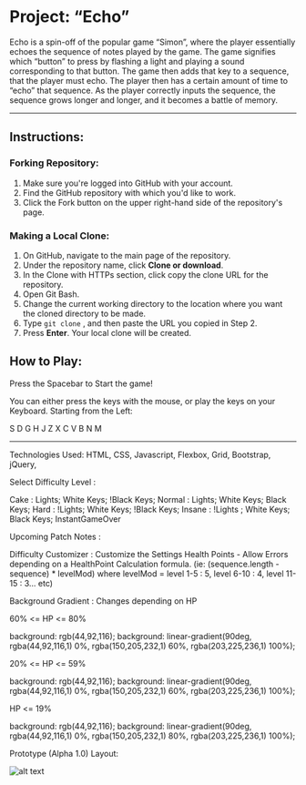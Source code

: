 # Project: “Echo”

Echo is a spin-off of the popular game “Simon”, where the player essentially echoes the sequence of notes played by the game. The game signifies which “button” to press by flashing a light and playing a sound corresponding to that button. The game then adds that key to a sequence, that the player must echo. The player then has a certain amount of time to “echo” that sequence. As the player correctly inputs the sequence, the sequence grows longer and longer, and it becomes a battle of memory. 

---

## Instructions:

### Forking Repository:

1. Make sure you're logged into GitHub with your account.
2. Find the GitHub repository with which you'd like to work.
3. Click the Fork button on the upper right-hand side of the repository's page.

### Making a Local Clone:

1. On GitHub, navigate to the main page of the repository.
2. Under the repository name, click **Clone or download**.
3. In the Clone with HTTPs section, click copy the clone URL for the repository.
4. Open Git Bash.
5. Change the current working directory to the location where you want the cloned directory to be made.
6. Type `git clone` , and then paste the URL you copied in Step 2.
7. Press **Enter**. Your local clone will be created.

## How to Play:

Press the Spacebar to Start the game!

You can either press the keys with the mouse, or play the keys on your Keyboard.
Starting from the Left:

  S   D       G   H   J
Z   X   C   V   B   N   M

---

Technologies Used: HTML, CSS, Javascript, Flexbox, Grid, Bootstrap, jQuery, 


Select Difficulty Level :

Cake : 		Lights; White Keys; !Black Keys;
Normal : 	Lights; White Keys; Black Keys;
Hard : 		!Lights; White Keys; !Black Keys;
Insane : 	!Lights ; White Keys; Black Keys; InstantGameOver

Upcoming Patch Notes :

Difficulty Customizer : Customize the Settings
Health Points - Allow Errors depending on a HealthPoint Calculation formula.
(ie: (sequence.length - sequence) * levelMod) where levelMod = level 1-5 : 5, level 6-10 : 4, level 11-15 : 3... etc)


Background Gradient : Changes depending on HP

60% <= HP <= 80%

background: rgb(44,92,116);
background: linear-gradient(90deg, rgba(44,92,116,1) 0%, rgba(150,205,232,1) 60%, rgba(203,225,236,1) 100%);

20% <= HP <= 59%

background: rgb(44,92,116);
background: linear-gradient(90deg, rgba(44,92,116,1) 0%, rgba(150,205,232,1) 60%, rgba(203,225,236,1) 100%);

HP <= 19%

background: rgb(44,92,116);
background: linear-gradient(90deg, rgba(44,92,116,1) 0%, rgba(150,205,232,1) 80%, rgba(203,225,236,1) 100%);

Prototype (Alpha 1.0) Layout:

![alt text](https://git.generalassemb.ly/SimplyGA/Project-Piano/blob/master/images/Alpha%201.0.png)